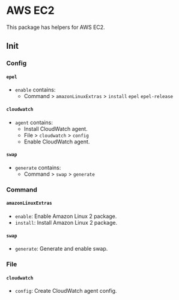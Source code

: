 # AWS EC2

This package has helpers for AWS EC2.

## Init

### Config

#### `epel`

- `enable` contains:
  - Command > `amazonLinuxExtras` > `install` `epel` `epel-release`

#### `cloudwatch`

- `agent` contains:
  - Install CloudWatch agent.
  - File > `cloudwatch` > `config`
  - Enable CloudWatch agent.

#### `swap`

- `generate` contains:
  - Command > `swap` > `generate`

### Command

#### `amazonLinuxExtras`

- `enable`: Enable Amazon Linux 2 package.
- `install`: Install Amazon Linux 2 package.

#### `swap`

- `generate`: Generate and enable swap.

### File

#### `cloudwatch`

- `config`: Create CloudWatch agent config.
